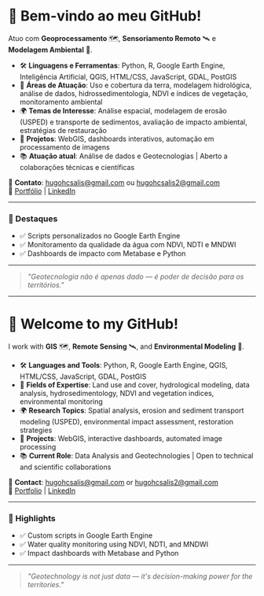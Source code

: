 # 👋 Bem-vindo ao meu GitHub!

Atuo com **Geoprocessamento** 🗺️, **Sensoriamento Remoto** 🛰️ e **Modelagem Ambiental** 🌱.

- 🛠️ **Linguagens e Ferramentas**: Python, R, Google Earth Engine, Inteligência Artificial, QGIS, HTML/CSS, JavaScript, GDAL, PostGIS  
- 🔬 **Áreas de Atuação**: Uso e cobertura da terra, modelagem hidrológica, análise de dados, hidrossedimentologia, NDVI e índices de vegetação, monitoramento ambiental  
- 🌍 **Temas de Interesse**: Análise espacial, modelagem de erosão (USPED) e transporte de sedimentos, avaliação de impacto ambiental, estratégias de restauração  
- 🚀 **Projetos**: WebGIS, dashboards interativos, automação em processamento de imagens  
- 📚 **Atuação atual**: Análise de dados e Geotecnologias | Aberto a colaborações técnicas e científicas

📌 **Contato**: hugohcsalis@gmail.com ou hugohcsalis2@gmail.com  
🔗 [Portfólio](https://link-do-seu-portfolio) | [LinkedIn](https://www.linkedin.com/in/seu-linkedin)

---

### 🌟 Destaques

- ✅ Scripts personalizados no Google Earth Engine  
- ✅ Monitoramento da qualidade da água com NDVI, NDTI e MNDWI  
- ✅ Dashboards de impacto com Metabase e Python  

---

> *"Geotecnologia não é apenas dado — é poder de decisão para os territórios."*

---

# 👋 Welcome to my GitHub!

I work with **GIS** 🗺️, **Remote Sensing** 🛰️, and **Environmental Modeling** 🌱.

- 🛠️ **Languages and Tools**: Python, R, Google Earth Engine, QGIS, HTML/CSS, JavaScript, GDAL, PostGIS  
- 🔬 **Fields of Expertise**: Land use and cover, hydrological modeling, data analysis, hydrosedimentology, NDVI and vegetation indices, environmental monitoring  
- 🌍 **Research Topics**: Spatial analysis, erosion and sediment transport modeling (USPED), environmental impact assessment, restoration strategies  
- 🚀 **Projects**: WebGIS, interactive dashboards, automated image processing  
- 📚 **Current Role**: Data Analysis and Geotechnologies | Open to technical and scientific collaborations

📌 **Contact**: hugohcsalis@gmail.com or hugohcsalis2@gmail.com  
🔗 [Portfolio](https://link-to-your-portfolio) | [LinkedIn](https://www.linkedin.com/in/your-linkedin)

---

### 🌟 Highlights

- ✅ Custom scripts in Google Earth Engine  
- ✅ Water quality monitoring using NDVI, NDTI, and MNDWI  
- ✅ Impact dashboards with Metabase and Python  

---

> *"Geotechnology is not just data — it's decision-making power for the territories."*
